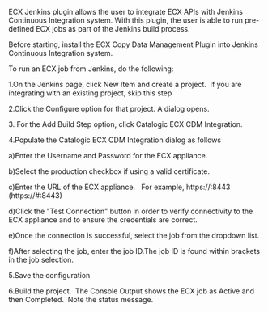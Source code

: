 ECX Jenkins plugin allows the user to integrate ECX APIs with Jenkins
Continuous Integration system. With this plugin, the user is able to run
pre-defined ECX jobs as part of the Jenkins build process. 

Before starting, install the ECX Copy Data Management Plugin into
Jenkins Continuous Integration system.

To run an ECX job from Jenkins, do the following:

1.On the Jenkins page, click New Item and create a project.  If you are
integrating with an existing project, skip this step

2.Click the Configure option for that project. A dialog opens.

3\. For the Add Build Step option, click Catalogic ECX CDM Integration.

4.Populate the Catalogic ECX CDM Integration dialog as follows

a)Enter the Username and Password for the ECX appliance.

b)Select the production checkbox if using a valid certificate.

c)Enter the URL of the ECX appliance.   For example, https://:8443
(https://\#:8443)

d)Click the "Test Connection" button in order to verify connectivity to
the ECX appliance and to ensure the credentials are correct. 

e)Once the connection is successful, select the job from the dropdown
list.

f)After selecting the job, enter the job ID.The job ID is found within
brackets in the job selection.

5.Save the configuration.

6.Build the project.  The Console Output shows the ECX job as Active and
then Completed.  Note the status message. 
